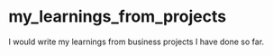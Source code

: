 # my_learnings_from_projects
I would write my learnings from business projects I have done so far. 
